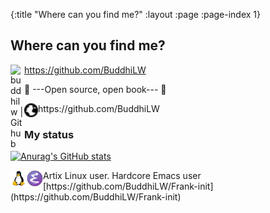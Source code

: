 {:title "Where can you find me?"
 :layout :page
 :page-index 1}

## Where can you find me?

<img align="left" alt="buddhilw | Github" width="22px" src="https://cdn.jsdelivr.net/npm/simple-icons@v4/icons/github.svg"/>

https://github.com/BuddhiLW

📖 ---Open source, open book--- 📖

<img align="left" alt="buddhilw.com" width="22px" src="https://raw.githubusercontent.com/iconic/open-iconic/master/svg/globe.svg" />
https://github.com/BuddhiLW

### My status

[![Anurag's GitHub stats](https://github-readme-stats.vercel.app/api?username=BuddhiLW)](https://github.com/anuraghazra/github-readme-stats)

<img align="left" alt="GNU/Linux" width="26px" src="https://raw.githubusercontent.com/github/explore/80688e429a7d4ef2fca1e82350fe8e3517d3494d/topics/linux/linux.png" />
Artix Linux user.

<img align="left" alt="Emacs" width="26px" src="https://raw.githubusercontent.com/github/explore/80688e429a7d4ef2fca1e82350fe8e3517d3494d/topics/emacs/emacs.png" />
Hardcore Emacs user
[https://github.com/BuddhiLW/Frank-init](https://github.com/BuddhiLW/Frank-init)
